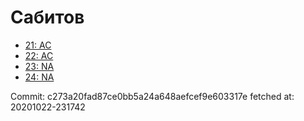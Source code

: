 # Сабитов
- [21: AC](21.md)
- [22: AC](22.md)
- [23: NA](23.md)
- [24: NA](24.md)

Commit: c273a20fad87ce0bb5a24a648aefcef9e603317e
 fetched at: 20201022-231742

